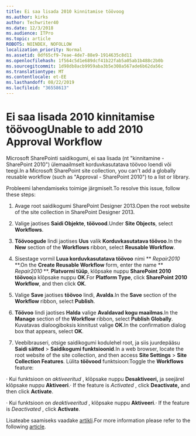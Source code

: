 ```yaml
---
title: Ei saa lisada 2010 kinnitamise töövoog
ms.author: kirks
author: Techwriter40
ms.date: 12/3/2018
ms.audience: ITPro
ms.topic: article
ROBOTS: NOINDEX, NOFOLLOW
localization_priority: Normal
ms.assetid: 0df65cf9-7eae-4de7-88e9-1914635c8d11
ms.openlocfilehash: 1f564c5d1e689dcf41b22fab5a05ab1b488c2b0b
ms.sourcegitcommit: 1d98db8acb9959aba3b5e308a567ade6b62da56c
ms.translationtype: MT
ms.contentlocale: et-EE
ms.lasthandoff: 08/22/2019
ms.locfileid: "36558613"
---
```

# <a name="unable-to-add-2010-approval-workflow"></a><span data-ttu-id="ae348-102">Ei saa lisada 2010 kinnitamise töövoog</span><span class="sxs-lookup"><span data-stu-id="ae348-102">Unable to add 2010 Approval Workflow</span></span>

<span data-ttu-id="ae348-103">Microsoft SharePointi saidikogumi, ei saa lisada (nt "kinnitamine - SharePoint 2010") ülemaailmselt korduvkasutatava töövoo loendi või teegi.</span><span class="sxs-lookup"><span data-stu-id="ae348-103">In a Microsoft SharePoint site collection, you can't add a globally reusable workflow (such as "Approval - SharePoint 2010") to a list or library.</span></span>
  
<span data-ttu-id="ae348-104">Probleemi lahendamiseks toimige järgmiselt.</span><span class="sxs-lookup"><span data-stu-id="ae348-104">To resolve this issue, follow these steps:</span></span> 
  
1. <span data-ttu-id="ae348-105">Avage root saidikogumi SharePoint Designer 2013.</span><span class="sxs-lookup"><span data-stu-id="ae348-105">Open the root website of the site collection in SharePoint Designer 2013.</span></span>
  
2. <span data-ttu-id="ae348-106">Valige jaotises **Saidi Objekte**, **töövood**.</span><span class="sxs-lookup"><span data-stu-id="ae348-106">Under **Site Objects**, select **Workflows**.</span></span> 
  
3. <span data-ttu-id="ae348-107">**Töövoogude** lindi jaotises **Uus** valik **Korduvkasutatava töövoo**.</span><span class="sxs-lookup"><span data-stu-id="ae348-107">In the **New** section of the **Workflows** ribbon, select **Reusable Workflow**.</span></span> 
  
4. <span data-ttu-id="ae348-108">Sisestage vormil **Luua korduvkasutatava töövoo** nimi \*\* *Repair2010* \*\*.</span><span class="sxs-lookup"><span data-stu-id="ae348-108">On the **Create Reusable Workflow** form, enter the name \*\* *Repair2010* \*\*.</span></span> <span data-ttu-id="ae348-109">**Platvormi tüüp**, klõpsake nuppu **SharePoint 2010 töövoo**ja klõpsake nuppu **OK**.</span><span class="sxs-lookup"><span data-stu-id="ae348-109">For **Platform Type**, click **SharePoint 2010 Workflow**, and then click **OK**.</span></span> 
  
1. <span data-ttu-id="ae348-110">Valige **Save** jaotises **töövoo** lindi, **Avalda**.</span><span class="sxs-lookup"><span data-stu-id="ae348-110">In the **Save** section of the **Workflow** ribbon, select **Publish**.</span></span> 
  
2. <span data-ttu-id="ae348-111">**Töövoo** lindi jaotises **Halda** valige **Avaldavad kogu maailmas**.</span><span class="sxs-lookup"><span data-stu-id="ae348-111">In the **Manage** section of the **Workflow** ribbon, select **Publish Globally**.</span></span> <span data-ttu-id="ae348-112">Kuvatavas dialoogiboksis kinnitust valige **OK**.</span><span class="sxs-lookup"><span data-stu-id="ae348-112">In the confirmation dialog box that appears, select **OK**.</span></span> 
  
3. <span data-ttu-id="ae348-113">Veebibrauseri, otsige saidikogumi kodulehel root, ja siis juurdepääsu **Saidi sätted** \> **Saidikogumi funktsioonid**.</span><span class="sxs-lookup"><span data-stu-id="ae348-113">In a web browser, locate the root website of the site collection, and then access **Site Settings** \> **Site Collection Features**.</span></span> <span data-ttu-id="ae348-114">Lülita **töövood** funktsioon:</span><span class="sxs-lookup"><span data-stu-id="ae348-114">Toggle the **Workflows** feature:</span></span> 
  
<span data-ttu-id="ae348-115">· Kui funktsioon on *aktiveeritud* , klõpsake nuppu **Desaktiveeri,** ja seejärel klõpsake nuppu **Aktiveeri**.</span><span class="sxs-lookup"><span data-stu-id="ae348-115">· If the feature is  *Activated*  , click **Deactivate,** and then click **Activate**.</span></span> 
  
<span data-ttu-id="ae348-116">· Kui funktsioon on *deaktiveeritud* , klõpsake nuppu **Aktiveeri**.</span><span class="sxs-lookup"><span data-stu-id="ae348-116">· If the feature is  *Deactivated*  , click **Activate**.</span></span> 
  
<span data-ttu-id="ae348-117">Lisateabe saamiseks vaadake [artikli](https://go.microsoft.com/fwlink/?linkid=2047770&amp;clcid=0x409).</span><span class="sxs-lookup"><span data-stu-id="ae348-117">For more information please refer to the following [article](https://go.microsoft.com/fwlink/?linkid=2047770&amp;clcid=0x409).</span></span>
  

